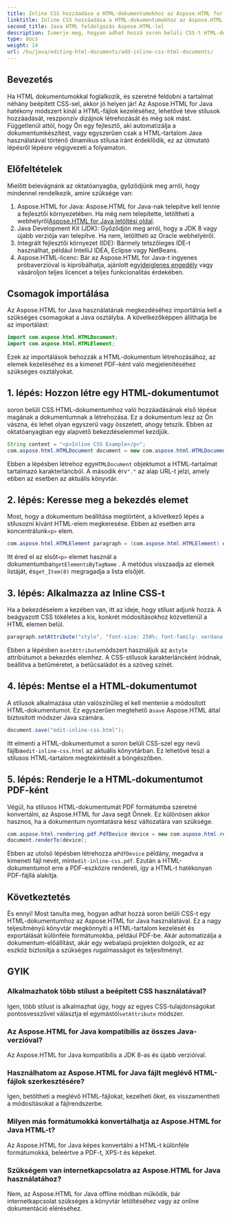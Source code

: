 ```yaml
---
title: Inline CSS hozzáadása a HTML-dokumentumokhoz az Aspose.HTML for Java-ban
linktitle: Inline CSS hozzáadása a HTML-dokumentumokhoz az Aspose.HTML for Java-ban
second_title: Java HTML feldolgozás Aspose.HTML-lel
description: Ismerje meg, hogyan adhat hozzá soron belüli CSS-t HTML-dokumentumokhoz az Aspose.HTML for Java használatával. Ez a lépésenkénti útmutató segít a HTML stílusának kialakításában és annak egyszerű PDF formátumba való konvertálásában.
type: docs
weight: 14
url: /hu/java/editing-html-documents/add-inline-css-html-documents/
---
```

## Bevezetés
Ha HTML dokumentumokkal foglalkozik, és szeretné feldobni a tartalmat néhány beépített CSS-sel, akkor jó helyen jár! Az Aspose.HTML for Java hatékony módszert kínál a HTML-fájlok kezeléséhez, lehetővé téve stílusok hozzáadását, reszponzív dizájnok létrehozását és még sok mást. Függetlenül attól, hogy Ön egy fejlesztő, aki automatizálja a dokumentumkészítést, vagy egyszerűen csak a HTML-tartalom Java használatával történő dinamikus stílusa iránt érdeklődik, ez az útmutató lépésről lépésre végigvezeti a folyamaton.
## Előfeltételek
Mielőtt belevágnánk az oktatóanyagba, győződjünk meg arról, hogy mindennel rendelkezik, amire szüksége van:
1.  Aspose.HTML for Java: Aspose.HTML for Java-nak telepítve kell lennie a fejlesztői környezetében. Ha még nem telepítette, letöltheti a webhelyről[Aspose.HTML for Java letöltési oldal](https://releases.aspose.com/html/java/).
2. Java Development Kit (JDK): Győződjön meg arról, hogy a JDK 8 vagy újabb verziója van telepítve. Ha nem, letöltheti az Oracle webhelyéről.
3. Integrált fejlesztői környezet (IDE): Bármely tetszőleges IDE-t használhat, például IntelliJ IDEA, Eclipse vagy NetBeans.
4.  Aspose.HTML-licenc: Bár az Aspose.HTML for Java-t ingyenes próbaverzióval is kipróbálhatja, ajánlott egy[ideiglenes engedély](https://purchase.aspose.com/temporary-license/) vagy vásároljon teljes licencet a teljes funkcionalitás érdekében.

## Csomagok importálása
Az Aspose.HTML for Java használatának megkezdéséhez importálnia kell a szükséges csomagokat a Java osztályba. A következőképpen állíthatja be az importálást:
```java
import com.aspose.html.HTMLDocument;
import com.aspose.html.HTMLElement;
```
Ezek az importálások behozzák a HTML-dokumentum létrehozásához, az elemek kezeléséhez és a kimenet PDF-ként való megjelenítéséhez szükséges osztályokat.
## 1. lépés: Hozzon létre egy HTML-dokumentumot
soron belüli CSS HTML-dokumentumhoz való hozzáadásának első lépése magának a dokumentumnak a létrehozása. Ez a dokumentum lesz az Ön vászna, és lehet olyan egyszerű vagy összetett, ahogy tetszik. Ebben az oktatóanyagban egy alapvető bekezdéselemmel kezdjük.
```java
String content = "<p>Inline CSS Example</p>";
com.aspose.html.HTMLDocument document = new com.aspose.html.HTMLDocument(content, ".");
```
 Ebben a lépésben létrehoz egy`HTMLDocument` objektumot a HTML-tartalmat tartalmazó karakterláncból. A második érv`"."` az alap URL-t jelzi, amely ebben az esetben az aktuális könyvtár.
## 2. lépés: Keresse meg a bekezdés elemet
 Most, hogy a dokumentum beállítása megtörtént, a következő lépés a stílusozni kívánt HTML-elem megkeresése. Ebben az esetben arra koncentrálunk`<p>` elem.
```java
com.aspose.html.HTMLElement paragraph = (com.aspose.html.HTMLElement) document.getElementsByTagName("p").get_Item(0);
```
 Itt éred el az elsőt`<p>` elemet használ a dokumentumban`getElementsByTagName` . A metódus visszaadja az elemek listáját, és`get_Item(0)` megragadja a lista elsőjét.
## 3. lépés: Alkalmazza az Inline CSS-t
Ha a bekezdéselem a kezében van, itt az ideje, hogy stílust adjunk hozzá. A beágyazott CSS tökéletes a kis, konkrét módosításokhoz közvetlenül a HTML elemen belül.
```java
paragraph.setAttribute("style", "font-size: 250%; font-family: verdana; color: #cd66aa");
```
 Ebben a lépésben a`setAttribute`módszert használjuk az a`style` attribútumot a bekezdés elemhez. A CSS-stílusok karakterláncként íródnak, beállítva a betűméretet, a betűcsaládot és a szöveg színét.
## 4. lépés: Mentse el a HTML-dokumentumot
 A stílusok alkalmazása után valószínűleg el kell mentenie a módosított HTML-dokumentumot. Ez egyszerűen megtehető a`save` Aspose.HTML által biztosított módszer Java számára.
```java
document.save("edit-inline-css.html");
```
 Itt elmenti a HTML-dokumentumot a soron belüli CSS-szel egy nevű fájlba`edit-inline-css.html` az aktuális könyvtárban. Ez lehetővé teszi a stílusos HTML-tartalom megtekintését a böngészőben.
## 5. lépés: Renderje le a HTML-dokumentumot PDF-ként
Végül, ha stílusos HTML-dokumentumát PDF formátumba szeretné konvertálni, az Aspose.HTML for Java segít Önnek. Ez különösen akkor hasznos, ha a dokumentum nyomtatásra kész változatára van szüksége.
```java
com.aspose.html.rendering.pdf.PdfDevice device = new com.aspose.html.rendering.pdf.PdfDevice("edit-inline-css.pdf");
document.renderTo(device);
```
 Ebben az utolsó lépésben létrehozza a`PdfDevice` példány, megadva a kimeneti fájl nevét, mint`edit-inline-css.pdf`. Ezután a HTML-dokumentumot erre a PDF-eszközre rendereli, így a HTML-t hatékonyan PDF-fájllá alakítja.

## Következtetés
És ennyi! Most tanulta meg, hogyan adhat hozzá soron belüli CSS-t egy HTML-dokumentumhoz az Aspose.HTML for Java használatával. Ez a nagy teljesítményű könyvtár megkönnyíti a HTML-tartalom kezelését és exportálását különféle formátumokba, például PDF-be. Akár automatizálja a dokumentum-előállítást, akár egy webalapú projekten dolgozik, ez az eszköz biztosítja a szükséges rugalmasságot és teljesítményt.
## GYIK
### Alkalmazhatok több stílust a beépített CSS használatával?
 Igen, több stílust is alkalmazhat úgy, hogy az egyes CSS-tulajdonságokat pontosvesszővel választja el egymástól`setAttribute` módszer.
### Az Aspose.HTML for Java kompatibilis az összes Java-verzióval?
Az Aspose.HTML for Java kompatibilis a JDK 8-as és újabb verzióival.
### Használhatom az Aspose.HTML for Java fájlt meglévő HTML-fájlok szerkesztésére?
Igen, betöltheti a meglévő HTML-fájlokat, kezelheti őket, és visszamentheti a módosításokat a fájlrendszerbe.
### Milyen más formátumokká konvertálhatja az Aspose.HTML for Java HTML-t?
Az Aspose.HTML for Java képes konvertálni a HTML-t különféle formátumokká, beleértve a PDF-t, XPS-t és képeket.
### Szükségem van internetkapcsolatra az Aspose.HTML for Java használatához?
Nem, az Aspose.HTML for Java offline módban működik, bár internetkapcsolat szükséges a könyvtár letöltéséhez vagy az online dokumentáció eléréséhez.